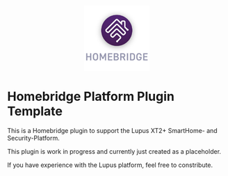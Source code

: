 
<p align="center">

<img src="https://github.com/homebridge/branding/raw/master/logos/homebridge-wordmark-logo-vertical.png" width="150">

</p>


# Homebridge Platform Plugin Template

This is a Homebridge plugin to support the Lupus XT2+ SmartHome- and Security-Platform.

This plugin is work in progress and currently just created as a placeholder.

If you have experience with the Lupus platform, feel free to constribute.
